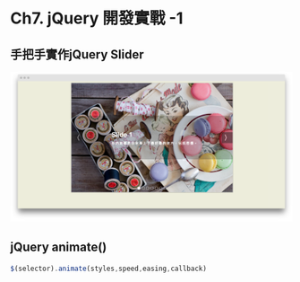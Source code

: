 # Ch7. jQuery 開發實戰 -1

## 手把手實作jQuery Slider

![](.gitbook/assets/xia-zai-1.png)

## jQuery animate\(\)

```javascript
$(selector).animate(styles,speed,easing,callback)
```



